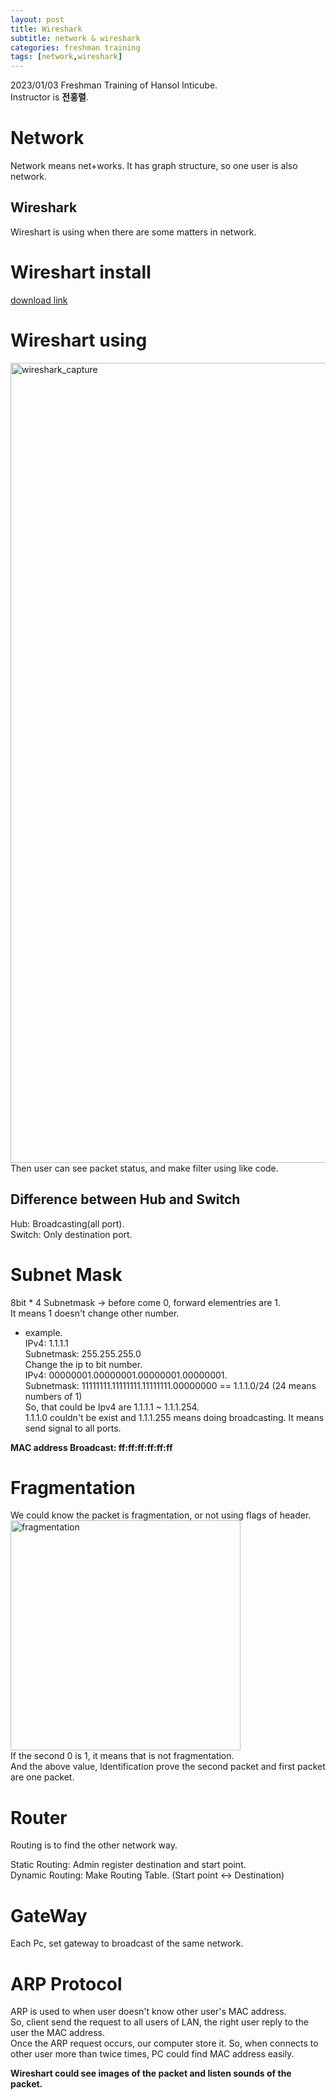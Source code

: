 ```yaml
---
layout: post
title: Wireshark
subtitle: network & wireshark
categories: freshman training
tags: [network,wireshark]
---
```


2023/01/03 Freshman Training of Hansol Inticube.  
Instructor is **전홍렬**.  

# Network  

Network means net+works. It has graph structure, so one user is also network.  

## Wireshark  

Wireshart is using when there are some matters in network.  
  
# Wireshart install  

[download link](https://www.wireshark.org/#download)  
  
# Wireshart using
  
<img width="1280" alt="wireshark_capture" src="https://user-images.githubusercontent.com/46213631/210913286-f9acf127-023a-4267-8b1f-b65bc1733611.PNG">  
Then user can see packet status, and make filter using like code.  

## Difference between Hub and Switch
  
Hub: Broadcasting(all port).  
Switch: Only destination port.  
  
# Subnet Mask
  
8bit * 4
Subnetmask -> before come 0, forward elementries are 1.  
It means 1 doesn't change other number.  
  
* example.  
IPv4: 1.1.1.1  
Subnetmask: 255.255.255.0  
Change the ip to bit number.  
IPv4: 00000001.00000001.00000001.00000001.  
Subnetmask: 11111111.11111111.11111111.00000000 == 1.1.1.0/24 (24 means numbers of 1)  
So, that could be Ipv4 are 1.1.1.1 ~ 1.1.1.254.  
1.1.1.0 couldn't be exist and 1.1.1.255 means doing broadcasting. It means send signal to all ports.  
  
**MAC address Broadcast: ff:ff:ff:ff:ff:ff**
  
# Fragmentation
  
We could know the packet is fragmentation, or not using flags of header.  
<img width="368" alt="fragmentation" src="https://user-images.githubusercontent.com/46213631/210913632-8120a05b-421d-474b-a470-64cccb49cfba.PNG">  
If the second 0 is 1, it means that is not fragmentation.  
And the above value, Identification prove the second packet and first packet are one packet.  
  
# Router
  
Routing is to find the other network way.  
  
Static Routing: Admin register destination and start point.  
Dynamic Routing: Make Routing Table. (Start point <-> Destination)  
  
# GateWay
  
Each Pc, set gateway to broadcast of the same network.  
  
# ARP Protocol
  
ARP is used to when user doesn't know other user's MAC address.  
So, client send the request to all users of LAN, the right user reply to the user the MAC address.  
Once the ARP request occurs, our computer store it. So, when connects to other user more than twice times, PC could find MAC address easily.  
  
**Wireshart could see images of the packet and listen sounds of the packet.**